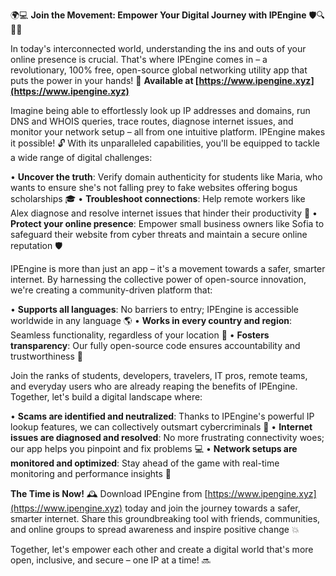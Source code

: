 🌍💻 **Join the Movement: Empower Your Digital Journey with IPEngine** 🛡️🔍📡🚀

In today's interconnected world, understanding the ins and outs of your online presence is crucial. That's where IPEngine comes in – a revolutionary, 100% free, open-source global networking utility app that puts the power in your hands! 💪 **Available at [https://www.ipengine.xyz](https://www.ipengine.xyz)**

Imagine being able to effortlessly look up IP addresses and domains, run DNS and WHOIS queries, trace routes, diagnose internet issues, and monitor your network setup – all from one intuitive platform. IPEngine makes it possible! 🔓 With its unparalleled capabilities, you'll be equipped to tackle a wide range of digital challenges:

• **Uncover the truth**: Verify domain authenticity for students like Maria, who wants to ensure she's not falling prey to fake websites offering bogus scholarships 🎓
• **Troubleshoot connections**: Help remote workers like Alex diagnose and resolve internet issues that hinder their productivity 🏢
• **Protect your online presence**: Empower small business owners like Sofia to safeguard their website from cyber threats and maintain a secure online reputation 🛡️

IPEngine is more than just an app – it's a movement towards a safer, smarter internet. By harnessing the collective power of open-source innovation, we're creating a community-driven platform that:

• **Supports all languages**: No barriers to entry; IPEngine is accessible worldwide in any language 🌎
• **Works in every country and region**: Seamless functionality, regardless of your location 📍
• **Fosters transparency**: Our fully open-source code ensures accountability and trustworthiness 💯

Join the ranks of students, developers, travelers, IT pros, remote teams, and everyday users who are already reaping the benefits of IPEngine. Together, let's build a digital landscape where:

• **Scams are identified and neutralized**: Thanks to IPEngine's powerful IP lookup features, we can collectively outsmart cybercriminals 🚫
• **Internet issues are diagnosed and resolved**: No more frustrating connectivity woes; our app helps you pinpoint and fix problems 💻
• **Network setups are monitored and optimized**: Stay ahead of the game with real-time monitoring and performance insights 🔮

**The Time is Now!** 🕰️ Download IPEngine from [https://www.ipengine.xyz](https://www.ipengine.xyz) today and join the journey towards a safer, smarter internet. Share this groundbreaking tool with friends, communities, and online groups to spread awareness and inspire positive change 💥

Together, let's empower each other and create a digital world that's more open, inclusive, and secure – one IP at a time! 🔜